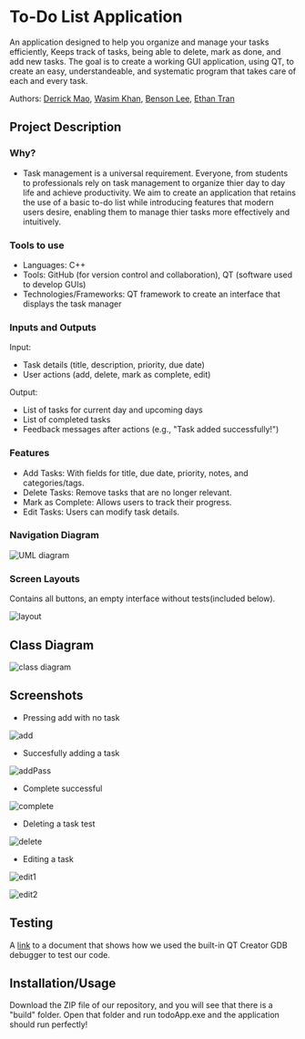# To-Do List Application
An application designed to help you organize and manage your tasks efficiently, Keeps track of tasks, being able to delete, mark as done, and add new tasks.
The goal is to create a working GUI application, using QT, to create an easy, understandeable, and systematic program that takes care of each and every task.
 
Authors: [Derrick Mao](https://github.com/Derrick-Mao), [Wasim Khan](https://github.com/WasimKhan034), [Benson Lee](https://github.com/roomba-s9), [Ethan Tran](https://github.com/stutterk1d)

## Project Description
### Why?
* Task management is a universal requirement.  Everyone, from students to professionals rely on task management to organize thier day to day life and achieve productivity.  We aim to create an application that   retains the use of a basic to-do list while introducing features that modern users desire, enabling them to manage thier tasks more effectively and intuitively.
### Tools to use
* Languages: C++
* Tools: GitHub (for version control and collaboration), QT (software used to develop GUIs)
* Technologies/Frameworks: QT framework to create an interface that displays the task manager
### Inputs and Outputs
Input:
* Task details (title, description, priority, due date)
* User actions (add, delete, mark as complete, edit)

Output:
* List of tasks for current day and upcoming days
* List of completed tasks
* Feedback messages after actions (e.g., "Task added successfully!")
### Features

* Add Tasks: With fields for title, due date, priority, notes, and categories/tags.
* Delete Tasks: Remove tasks that are no longer relevant.
* Mark as Complete: Allows users to track their progress.
* Edit Tasks: Users can modify task details.

### Navigation Diagram
![UML diagram](https://github.com/cs100/final-project-poopoopeepee/assets/134977057/0cdeb751-05ea-45df-98b3-44adaa42d478)


### Screen Layouts
Contains all buttons, an empty interface without tests(included below).



![layout](https://github.com/Derrick-Mao/To-do-List/assets/132052322/5dbd927f-900b-420a-b06c-9a0bf5afb8b3)


## Class Diagram
![class diagram](https://github.com/cs100/final-project-poopoopeepee/assets/134977057/f85afe56-c0d9-43c9-99cc-f3d193b18f41)


 
 ## Screenshots
 
 * Pressing add with no task
 
 
 ![add](https://github.com/cs100/final-project-poopoopeepee/assets/134977057/aca5ea05-d8e7-4a41-9a53-c2b8ee59671f)


 * Succesfully adding a task

 
 ![addPass](https://github.com/cs100/final-project-poopoopeepee/assets/134977057/04931192-bf59-4965-88eb-45af1cc36352)


 * Complete successful


 ![complete](https://github.com/cs100/final-project-poopoopeepee/assets/134977057/1be9dfe2-ef6a-4166-b4c3-b8cce9795278)


 * Deleting a task test


 ![delete](https://github.com/cs100/final-project-poopoopeepee/assets/134977057/c86df24b-0ce6-425b-a55a-9a39c0c3298a)


 * Editing a task

 ![edit1](https://github.com/cs100/final-project-poopoopeepee/assets/134977057/86ff075b-d50f-4915-bf19-0ae749e46641)

 ![edit2](https://github.com/cs100/final-project-poopoopeepee/assets/134977057/432ff386-adfd-477a-9622-ea50f573a311)


 ## Testing
 A [link](https://docs.google.com/document/d/1xxnJyCJz1eDI3-EXb4G7AvZ5np_LuSaxOAiUBP3dAu0/edit) to a document that shows how we used the built-in QT Creator GDB debugger to test our code.
 

 ## Installation/Usage
 Download the ZIP file of our repository, and you will see that there is a "build" folder. Open that folder and run todoApp.exe and the application should run perfectly!
 
